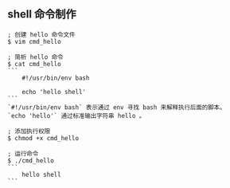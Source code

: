 ## shell 命令制作

    ; 创建 hello 命令文件
    $ vim cmd_hello
    
    ; 简析 hello 命令
    $ cat cmd_hello
    ```
        #!/usr/bin/env bash
    
        echo 'hello shell'
    ```
    `#!/usr/bin/env bash` 表示通过 env 寻找 bash 来解释执行后面的脚本。
    `echo 'hello'` 通过标准输出字符串 hello 。    
    
    ; 添加执行权限
    $ chmod +x cmd_hello
    
    ; 运行命令
    $ ./cmd_hello
    ```
        hello shell
    ```
